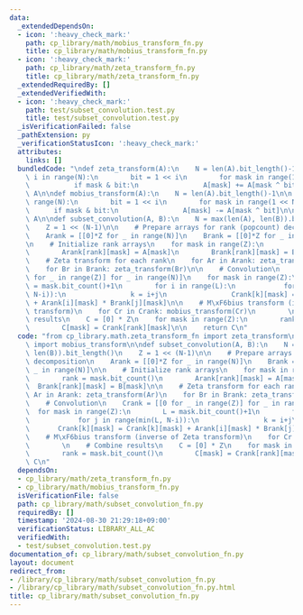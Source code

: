 ```yaml
---
data:
  _extendedDependsOn:
  - icon: ':heavy_check_mark:'
    path: cp_library/math/mobius_transform_fn.py
    title: cp_library/math/mobius_transform_fn.py
  - icon: ':heavy_check_mark:'
    path: cp_library/math/zeta_transform_fn.py
    title: cp_library/math/zeta_transform_fn.py
  _extendedRequiredBy: []
  _extendedVerifiedWith:
  - icon: ':heavy_check_mark:'
    path: test/subset_convolution.test.py
    title: test/subset_convolution.test.py
  _isVerificationFailed: false
  _pathExtension: py
  _verificationStatusIcon: ':heavy_check_mark:'
  attributes:
    links: []
  bundledCode: "\ndef zeta_transform(A):\n    N = len(A).bit_length()-1\n\n    for\
    \ i in range(N):\n        bit = 1 << i\n        for mask in range(1 << N):\n \
    \           if mask & bit:\n                A[mask] += A[mask ^ bit]\n\n    return\
    \ A\n\ndef mobius_transform(A):\n    N = len(A).bit_length()-1\n\n    for i in\
    \ range(N):\n        bit = 1 << i\n        for mask in range(1 << N):\n      \
    \      if mask & bit:\n                A[mask] -= A[mask ^ bit]\n\n    return\
    \ A\n\ndef subset_convolution(A, B):\n    N = max(len(A), len(B)).bit_length()\n\
    \    Z = 1 << (N-1)\n\n    # Prepare arrays for rank (popcount) decomposition\n\
    \    Arank = [[0]*Z for _ in range(N)]\n    Brank = [[0]*Z for _ in range(N)]\n\
    \n    # Initialize rank arrays\n    for mask in range(Z):\n        rank = mask.bit_count()\n\
    \        Arank[rank][mask] = A[mask]\n        Brank[rank][mask] = B[mask]\n\n\
    \    # Zeta transform for each rank\n    for Ar in Arank: zeta_transform(Ar)\n\
    \    for Br in Brank: zeta_transform(Br)\n\n    # Convolution\n    Crank = [[0\
    \ for _ in range(Z)] for _ in range(N)]\n    for mask in range(Z):\n        L\
    \ = mask.bit_count()+1\n        for i in range(L):\n            for j in range(min(L,\
    \ N-i)):\n                k = i+j\n                Crank[k][mask] = Crank[k][mask]\
    \ + Arank[i][mask] * Brank[j][mask]\n\n    # M\xF6bius transform (inverse of Zeta\
    \ transform)\n    for Cr in Crank: mobius_transform(Cr)\n        \n    # Combine\
    \ results\n    C = [0] * Z\n    for mask in range(Z):\n        rank = mask.bit_count()\n\
    \        C[mask] = Crank[rank][mask]\n\n    return C\n"
  code: "from cp_library.math.zeta_transform_fn import zeta_transform\nfrom cp_library.math.mobius_transform_fn\
    \ import mobius_transform\n\ndef subset_convolution(A, B):\n    N = max(len(A),\
    \ len(B)).bit_length()\n    Z = 1 << (N-1)\n\n    # Prepare arrays for rank (popcount)\
    \ decomposition\n    Arank = [[0]*Z for _ in range(N)]\n    Brank = [[0]*Z for\
    \ _ in range(N)]\n\n    # Initialize rank arrays\n    for mask in range(Z):\n\
    \        rank = mask.bit_count()\n        Arank[rank][mask] = A[mask]\n      \
    \  Brank[rank][mask] = B[mask]\n\n    # Zeta transform for each rank\n    for\
    \ Ar in Arank: zeta_transform(Ar)\n    for Br in Brank: zeta_transform(Br)\n\n\
    \    # Convolution\n    Crank = [[0 for _ in range(Z)] for _ in range(N)]\n  \
    \  for mask in range(Z):\n        L = mask.bit_count()+1\n        for i in range(L):\n\
    \            for j in range(min(L, N-i)):\n                k = i+j\n         \
    \       Crank[k][mask] = Crank[k][mask] + Arank[i][mask] * Brank[j][mask]\n\n\
    \    # M\xF6bius transform (inverse of Zeta transform)\n    for Cr in Crank: mobius_transform(Cr)\n\
    \        \n    # Combine results\n    C = [0] * Z\n    for mask in range(Z):\n\
    \        rank = mask.bit_count()\n        C[mask] = Crank[rank][mask]\n\n    return\
    \ C\n"
  dependsOn:
  - cp_library/math/zeta_transform_fn.py
  - cp_library/math/mobius_transform_fn.py
  isVerificationFile: false
  path: cp_library/math/subset_convolution_fn.py
  requiredBy: []
  timestamp: '2024-08-30 21:29:18+09:00'
  verificationStatus: LIBRARY_ALL_AC
  verifiedWith:
  - test/subset_convolution.test.py
documentation_of: cp_library/math/subset_convolution_fn.py
layout: document
redirect_from:
- /library/cp_library/math/subset_convolution_fn.py
- /library/cp_library/math/subset_convolution_fn.py.html
title: cp_library/math/subset_convolution_fn.py
---
```

